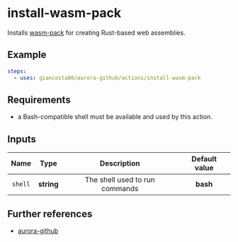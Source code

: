 # install-wasm-pack

Installs [wasm-pack](https://rustwasm.github.io/wasm-pack/) for creating Rust-based web assemblies.

## Example

```yaml
steps:
  - uses: giancosta86/aurora-github/actions/install-wasm-pack
```

## Requirements

- a Bash-compatible shell must be available and used by this action.

## Inputs

|  Name   |    Type    |          Description           | Default value |
| :-----: | :--------: | :----------------------------: | :-----------: |
| `shell` | **string** | The shell used to run commands |   **bash**    |

## Further references

- [aurora-github](../../README.md)
